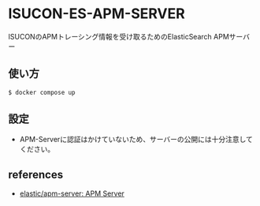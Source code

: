 # ISUCON-ES-APM-SERVER

ISUCONのAPMトレーシング情報を受け取るためのElasticSearch APMサーバー

## 使い方

```sh
$ docker compose up
```

## 設定

- APM-Serverに認証はかけていないため、サーバーの公開には十分注意してください。


## references

- [elastic/apm-server: APM Server](https://github.com/elastic/apm-server)

